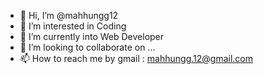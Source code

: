 - 👋 Hi, I’m @mahhungg12
- 👀 I’m interested in Coding
- 🌱 I’m currently into Web Developer
- 💞️ I’m looking to collaborate on ...
- 📫 How to reach me by gmail : mahhungg.12@gmail.com

<!---
mahhungg12/mahhungg12 is a ✨ special ✨ repository because its `README.md` (this file) appears on your GitHub profile.
You can click the Preview link to take a look at your changes.
--->
